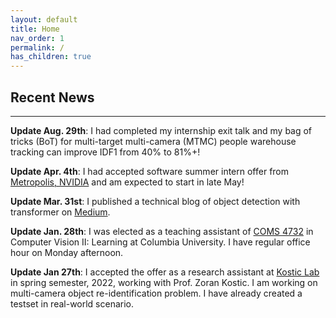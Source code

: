 ```yaml
---
layout: default
title: Home
nav_order: 1
permalink: /
has_children: true
---
```


## Recent News

----------
**Update Aug. 29th**: I had completed my internship exit talk and my bag of tricks (BoT) for multi-target multi-camera (MTMC) people warehouse tracking can improve IDF1 from 40% to 81%+!

**Update Apr. 4th**: I had accepted software summer intern offer from [Metropolis, NVIDIA](https://www.nvidia.com/en-us/autonomous-machines/intelligent-video-analytics-platform/) and am expected to start in late May!

**Update Mar. 31st**: I published a technical blog of object detection with transformer on [Medium](https://medium.com/@mh4116_43123/a-milestone-in-object-detection-with-transformers-f2fd8a30cc32).

**Update Jan. 28th**: I was elected as a teaching assistant of [COMS 4732](http://www.columbia.edu/cu/bulletin/uwb/subj/COMS/W4732-20221-001/) in Computer Vision II: Learning at Columbia University. I have regular office hour on Monday afternoon.

**Update Jan 27th**: I accepted the offer as a research assistant at [Kostic Lab](https://www.cosmos-lab.org/experimentation/smart-city-intersections/) in spring semester, 2022, working with Prof. Zoran Kostic. I am working on multi-camera object re-identification problem. I have already created a testset in real-world scenario.
